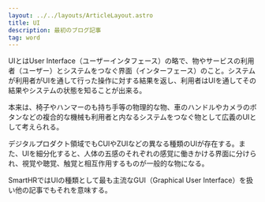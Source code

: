 ```yaml
---
layout: ../../layouts/ArticleLayout.astro
title: UI
description: 最初のブログ記事
tag: word
---
```


UIとはUser Interface（ユーザーインタフェース）の略で、物やサービスの利用者（ユーザー）とシステムをつなぐ界面（インターフェース）のこと。システムが利用者がUIを通して行った操作に対する結果を返し、利用者はUIを通してその結果やシステムの状態を知ることが出来る。

本来は、椅子やハンマーのも持ち手等の物理的な物、車のハンドルやカメラのボタンなどの複合的な機械も利用者と内なるシステムをつなぐ物として広義のUIとして考えられる。

デジタルプロダクト領域でもCUIやZUIなどの異なる種類のUIが存在する。また、UIを細分化すると、人体の五感のそれぞれの感覚に働きかける界面に分けられ、視覚や聴覚、触覚と相互作用するものが一般的な物になる。

SmartHRではUIの種類として最も主流なGUI（Graphical User Interface）を扱い他の記事でもそれを意味する。